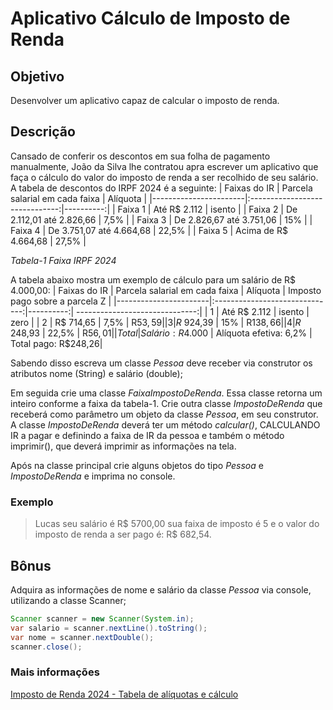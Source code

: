 # Aplicativo Cálculo de Imposto de Renda
## Objetivo
Desenvolver um aplicativo capaz de calcular o imposto de renda.
## Descrição
Cansado de conferir os descontos em sua folha de pagamento manualmente, João da Silva lhe contratou apra escrever um aplicativo que faça o cálculo do valor do imposto de renda a ser recolhido de seu salário. 
A tabela de descontos do IRPF 2024 é a seguinte:
| Faixas do IR          | Parcela salarial em cada faixa |  Alíquota |
|-----------------------|:------------------------------:|----------:|
| Faixa 1               |          Até R$ 2.112          |  isento   | 
| Faixa 2               |     De 2.112,01 até 2.826,66   |  7,5%     | 
| Faixa 3               |     De 2.826,67 até 3.751,06   |    15%    | 
| Faixa 4               |     De 3.751,07 até 4.664,68   |  22,5%    | 
| Faixa 5               |     Acima de R$ 4.664,68       |  27,5%    | 

_Tabela-1 Faixa IRPF 2024_

A tabela abaixo mostra um exemplo de cálculo para um salário de R$ 4.000,00:
| Faixas do IR          | Parcela salarial em cada faixa |  Alíquota | Imposto pago sobre a parcela Z |
|-----------------------|:------------------------------:|----------:| ------------------------------:|
|    1                  |          Até R$ 2.112          |  isento   |              zero              |
|    2                  |     R$ 714,65                  |  7,5%     |            R$53,59             |
|    3                  |     R$ 924,39                  |    15%    |            R$138,66            |
|    4                  |     R$ 248,93                  |  22,5%    |            R$56,01             |
|  Total                |     Salário: R$4.000      |  Alíquota efetiva: 6,2%  |  Total pago: R$248,26|


Sabendo disso escreva um classe _Pessoa_ deve receber via construtor os atributos nome (String) e salário (double);

Em seguida crie uma classe _FaixaImpostoDeRenda_. Essa classe retorna um inteiro conforme a faixa da tabela-1. Crie outra classe _ImpostoDeRenda_ que receberá como parâmetro um objeto da classe _Pessoa_, em seu construtor. A classe _ImpostoDeRenda_ deverá ter um método _calcular()_, CALCULANDO IR a pagar e definindo a faixa de IR da pessoa e também o método imprimir(), que deverá imprimir as informações na tela.

Após na classe principal crie alguns objetos do tipo _Pessoa_ e _ImpostoDeRenda_ e imprima no console.
### Exemplo
> Lucas seu salário é R$ 5700,00 sua faixa de imposto é 5 e o valor do imposto de renda a ser pago é: R$ 682,54.

## Bônus
Adquira as informações de nome e salário da classe _Pessoa_ via console, utilizando a classe Scanner;
~~~java
Scanner scanner = new Scanner(System.in);
var salario = scanner.nextLine().toString();
var nome = scanner.nextDouble();
scanner.close();
~~~
### Mais informações
[Imposto de Renda 2024 - Tabela de alíquotas e cálculo](https://g1.globo.com/economia/imposto-de-renda/noticia/2024/05/08/imposto-de-renda-2024-veja-a-tabela-de-aliquotas-e-saiba-como-fazer-o-calculo.ghtml)

